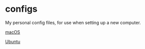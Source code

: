 # configs
My personal config files, for use when setting up a new computer.

[macOS](https://github.com/beneisner/configs/blob/master/MACOS.md)

[Ubuntu](https://github.com/beneisner/configs/blob/master/UBUNTU.md)
